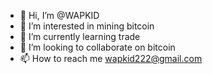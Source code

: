 - 👋 Hi, I’m @WAPKID
- 👀 I’m interested in mining bitcoin 
- 🌱 I’m currently learning trade
- 💞️ I’m looking to collaborate on bitcoin 
- 📫 How to reach me wapkid222@gmail.com

<!---
WAPKID/WAPKID is a ✨ special ✨ repository because its `README.md` (this file) appears on your GitHub profile.
You can click the Preview link to take a look at your changes.
--->
